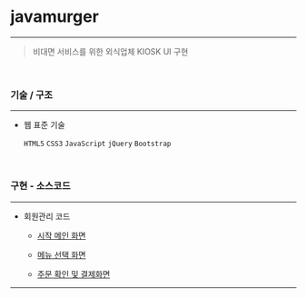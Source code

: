 # javamurger 
<hr />

>비대면 서비스를 위한 외식업체 KIOSK UI 구현

<br>

### 기술 / 구조 

<hr />

- 웹 표준 기술

  `HTML5` `CSS3` `JavaScript` `jQuery` `Bootstrap` 

<br>

### 구현 - 소스코드

<hr />

* 회원관리 코드

    - [시작 메인 화면](https://github.com/1117j/javamurger/blob/master/javameger_main.html)
    
    - [메뉴 선택 화면](https://github.com/1117j/javamurger/blob/master/Javamurger_kiosk_Main.html)
    
    - [주문 확인 및 결제화면](https://github.com/1117j/javamurger/blob/master/javamuger_payment.html)

<hr />



  
